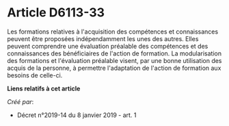 # Article D6113-33

Les formations relatives à l'acquisition des compétences et connaissances peuvent être proposées indépendamment les unes des
autres. Elles peuvent comprendre une évaluation préalable des compétences et des connaissances des bénéficiaires de l'action
de formation. La modularisation des formations et l'évaluation préalable visent, par une bonne utilisation des acquis de la
personne, à permettre l'adaptation de l'action de formation aux besoins de celle-ci.

**Liens relatifs à cet article**

_Créé par_:

  - Décret n°2019-14 du 8 janvier 2019 - art. 1
